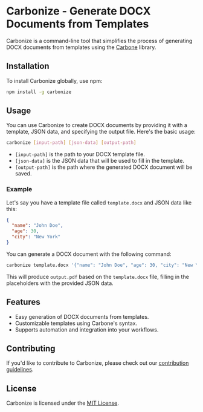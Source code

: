# Carbonize - Generate DOCX Documents from Templates

Carbonize is a command-line tool that simplifies the process of generating DOCX documents from templates using the [Carbone](https://carbone.io) library.

## Installation

To install Carbonize globally, use npm:

```bash
npm install -g carbonize
```

## Usage

You can use Carbonize to create DOCX documents by providing it with a template, JSON data, and specifying the output file. Here's the basic usage:

```bash
carbonize [input-path] [json-data] [output-path]
```

- `[input-path]` is the path to your DOCX template file.
- `[json-data]` is the JSON data that will be used to fill in the template.
- `[output-path]` is the path where the generated DOCX document will be saved.

### Example

Let's say you have a template file called `template.docx` and JSON data like this:

```json
{
  "name": "John Doe",
  "age": 30,
  "city": "New York"
}
```

You can generate a DOCX document with the following command:

```bash
carbonize template.docx '{"name": "John Doe", "age": 30, "city": "New York"}' output.pdf
```

This will produce `output.pdf` based on the `template.docx` file, filling in the placeholders with the provided JSON data.

## Features

- Easy generation of DOCX documents from templates.
- Customizable templates using Carbone's syntax.
- Supports automation and integration into your workflows.

## Contributing

If you'd like to contribute to Carbonize, please check out our [contribution guidelines](CONTRIBUTING.md).

## License

Carbonize is licensed under the [MIT License](LICENSE).
